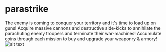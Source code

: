 # parastrike
The enemy is coming to conquer your territory and it's time to load up on guns! Acquire massive cannons and destructive side-kicks to annihilate the parachuting enemy troopers and terminate their war-machines! Accumulate coins through each mission to buy and upgrade your weaponry &amp; armory!
![alt text](http://parastrike.root.co.il/assets/images/logo.png?raw=true)
